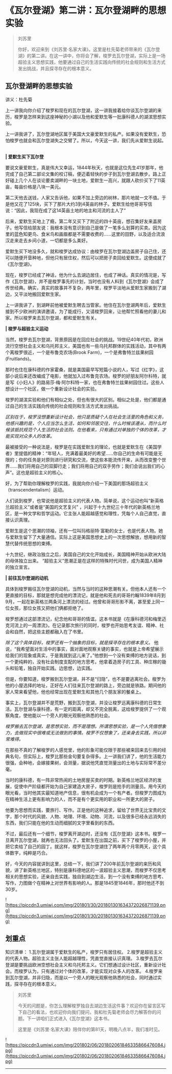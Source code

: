 # 《瓦尔登湖》第二讲：瓦尔登湖畔的思想实验

> 刘苏里
> 
> 你好，欢迎来到《刘苏里·名家大课》。这里是杜先菊老师带来的《瓦尔登湖》的第二讲。在这一讲中，你将会了解，梭罗去瓦尔登湖，实际上是一场超验主义思想实践，他要通过自己的生活实践向传统的社会规则和生活方式发出挑战，并且探寻存在的根本意义。

## 瓦尔登湖畔的思想实验

讲义：杜先菊

上一讲我向你介绍了梭罗和现在的瓦尔登湖，这一讲我接着给你谈瓦尔登湖的来历，梭罗是怎样来到这座神秘的小湖以及他和爱默生等一批康科德人的湖滨思想实验。

上一讲我讲了，瓦尔登湖地区属于美国大文豪爱默生的私产。如果没有爱默生，恐怕梭罗也就会和瓦尔登湖失之交臂了。所以，今天这一讲，我们先从爱默生说起。    

 **| 爱默生买下瓦尔登**

要说文豪爱默生，真是伟大又幸运，1844年秋天，也就是这位先生41岁那年，他完成了自己第二部论文集的校订稿，便迈着轻快的步子到瓦尔登湖去散步。路上正好碰上几个人在谈论要卖湖畔的一块土地，爱默生一高兴，就跟人砍价买下了11英亩，每亩价格是八块一美元。

第二天他去送钱，人家又告诉他，如果不加上旁边的树林，那片地就一文不值。于是他又花了125块，买下了那片大约3到4英亩的林子。爱默生给他哥哥写信说：“因此，我现在成了这14英亩土地的地主和河流的主人了”

后来，爱默生买地上了瘾，第二年又买下了附近的四十英亩，想召集好友来盖房子。他写信给朋友说：我根本没有意识到自己是做了一笔多么划算的买卖。因为这里的蓝色知更鸟、食米鸟和画眉都是不需要收费的……这里的田野，以及适合流浪汉走来走去乡间小道，一切都是多么美好。

爱默生买下地没多久，就和梭罗达成协议：由梭罗在瓦尔登湖边盖房子自己住，还可以随便开垦种地，但他只有居住权，然后可以把房子卖回给爱默生。这便成就了《瓦尔登湖》。

现在，梭罗已经成了神话，他为什么去湖边居住，也成了神话。真实的情况是，写作《瓦尔登湖》，并不是梭罗事先的计划，当时也没有人料到《瓦尔登湖》会成了传世经典。确实，真实的故事并不复杂，两年里，梭罗平淡地从爱默生家搬到了湖边，又平淡地搬回爱默生家。

上一讲我讲了，到湖畔前他被爱默生聘去当管家。他住在瓦尔登湖两年后，爱默生接到不少欧洲的演讲邀请，为了能成行，又请梭罗回来，让他帮忙照看他的妻儿和家。所以梭罗来去瓦尔登湖，都和爱默生有关。

 **| 梭罗与超验主义运动**

当然，梭罗去瓦尔登湖，背景原因是在回应社会的挑战。19世纪40年代初，欧洲流行空想社会主义和乌托邦主义，美国也有一些乌托邦群体的实践活动，其中有两个离梭罗很近，一个是布鲁克农场(Brook Farm)，一个是弗鲁特兰兹果树园(Fruitlands)。

那时也住在康科德的作家霍桑，就是美国最早写短篇小说的人，写过《红字》，这部小说后来还改编成了电影，他就加入过布鲁克农场。梭罗的好朋友阿尔科特，就是写《小妇人》的路易莎·梅·阿尔科特一家，也在弗鲁特兰兹果树园住过。这些人想设计一个社区，做一个重新设计社会的实验。

梭罗的湖滨实验和他们有相似之处，但也有很大的区别。相似之处是，他们都是通过自己的生活实践向传统的社会规则和生活方式发出挑战。

 *区别在于，梭罗没想重新设计社会，他只是质疑个人在社会生活里的角色和义务，他感兴趣的是，个人应当怎么生活，如何和邻居交往，什么时候该遵从，而什么时候该抵抗规范个人生活的社会法则。在他看来，只有通过对单独的个体的改革，才能实现对众多人的改革。*

最被接受的一种说法是，梭罗是在实践爱默生的理论，也就是爱默生在《美国学者》里提倡的精神：“年轻人，充满着最美好的希望……你自己的生命有可能是无限的；你的任务是对原则进行研究和交流，使这些本能流传开来，从而改变整个世界……我们将用自己的双脚行走；我们将用自己的双手劳作；我们会说出我们的心声”。这也是超验主义的核心。

好，为了帮助你理解梭罗的实践，我就向你介绍一下美国的那场超验主义（transcendentalism）运动。

人们说到梭罗，也常说他是超验主义的代表人物。简单说，这个运动也叫“新英格兰超验主义”或者是“美国的文艺复兴” ，兴起于十九世纪三十年代的新英格兰地区，是一种文学和哲学运动。它主张人能超越感觉和理性，凭每个人自己直觉，直接认识真理。

爱默生是这个思潮的领袖，还有一位叫玛格丽特·富勒的女士，也是代表人物。她与爱默生留下了大量通信。实际上这是美国思想史上的一次思想解放，想用新的智慧代替传统思想的束缚。

十九世纪，继政治独立之后，美国自己的文化开始成长，美国精神开始从欧洲大陆的母体独立出来。 “超验主义”思潮正是在这样的特殊时代问世，成为美国人精神的独立宣言。

 **| 前往瓦尔登湖的动机**

具体到梭罗搬往瓦尔登湖的动机，当然与当时的这种思潮有关。但他本人还有一个更直接的目标，那就是想完成他的漂流记，就是他和死去的哥哥约翰1839年8月到9月，一起在新英格兰两条河上漂流的经过。他曾和哥哥形影不离，甚至爱上同一位女孩，那位女孩又把他们俩都拒绝了。

梭罗想通过这部漂流记，纪念他和哥哥的情谊。这本书就是《在康科德河和梅里迈克河流上的一周漂流》。在记录那次旅行的同时，梭罗也开始思考友谊、精神、社会和自然，把这些主题都融入在了书里。

 *除了这个具体目标，梭罗还有一个抽象的目标，就是探寻存在的根本意义。* 他说，“我希望面对生活中的事实，面对面地观察关键的事实，也就是上帝希望展示给我们的现象或真实，于是我就到这儿来了。”他想到一个没有束缚的地方说话，到一个更纯粹的，没有社会制度支配的地方思考。他拿着造房子的工具、种庄稼的锄头和铅笔，独自开始实践。边思想，边实践。

但是，你要知道，梭罗搬到瓦尔登湖，并不是“归隐”，也不是要逃离社会。梭罗为他的小屋选择的地址，正好在人们往来瓦尔登湖的路上，旁边就是铁路。期间他的家人常来看望他，他也经常出现在爱默生和其他几个朋友家的餐桌上。

事实上，瓦尔登湖并不是荒野，搬到瓦尔登湖，并没让梭罗远离康科德的日常生活。瓦尔登湖与康科德，有一定的距离，却又不完全脱离，这给梭罗提供了一个观察角度，使他能以一个旁人的眼光观察他熟悉的社会。

 *梭罗搬去瓦尔登湖，是思想实验，而不是理想。所谓思想实验，是一个人凭借想象力，去做现实中很难或无法做到的事情。梭罗不仅想象了，还亲身去实践，所以非常难得。*

在那些不真的了解梭罗的人感觉里，他的形象可能仅限于那些被来回来去引用的经典名句，但实际上，梭罗比那些金句要复杂得多。上一讲我们讲了，他的生活能力很强，会种地，会嫁接果树，会测量，据说他凭直觉测量出的土地与实际常不差分毫。

当时的康科德，有一阵非常热闹的土地房屋买卖的时期。新英格兰地区经济的发展，促使中产阶级都开始为自己家建造大房子，梭罗则是抢手的测量员。用今天的眼光看，当时他其实最知道地产信息，很有机会成为一个有产者。但梭罗力图成为在精神生活上更有影响力的人，而不是有个更实用的职业和一所更大的房子。

他要为思想而实践，要旅行、写作。正是他的这种追求，留给了世界无比宝贵的文字，那个时代的风貌、人物、地理、环境、动物、河流，以及很多已经永远消失的东西，我们只能在他的生动而细腻的文字里看到的东西。

不过，最后还有一个细节，梭罗离开湖边时，还没有《瓦尔登湖》这本书。梭罗一旦离开瓦尔登湖，就再也无法回头了。爱默生在出国之前，买下了梭罗的小屋，并把它卖给了自己的园丁。就这样，梭罗在瓦尔登湖住了两年两个月零两天，这个具体数字，纯粹是巧合。

好，今天的内容就讲到这里，总结一下，我们讲了200年前瓦尔登湖的来历和风貌，讲了新英格兰地区，特别是康科德地区的一波超验主义思潮，而梭罗不仅思考相关的思想实验，还亲自去实践，独自到湖边生活，到一个没有束缚的地方思考、写作，力图做个在精神上对世界有影响的人。那是1845至1846年，那时他还不到30岁。

![https://piccdn3.umiwi.com/img/201801/30/201801301634372026871139.png](https://piccdn3.umiwi.com/img/201801/30/201801301634372026871139.png)

## 划重点

知识清单：
1.瓦尔登湖属于爱默生的私产，梭罗只有居住权。
2.梭罗是超验主义的代表人物。超验主义主张人能超越理性，凭直觉直接认识真理。
3.梭罗去瓦尔登湖是要挑战欧洲空想社会主义和乌托邦主义。它们想通过设计社区，重新设计社会。而梭罗认为，只有通过对个体的改革，才能实现对众多人的改革。
4.梭罗来到瓦尔登湖，并非归隐，而是以一个旁人的眼光观察他熟悉的社会，同时通过实践，探寻存在的根本意义。

> 刘苏里
> 
> 今天的问题是，你怎么理解梭罗独自去湖边生活这件事？欢迎你在留言区写下自己的看法，也欢迎你向我们提问，我和杜先菊老师会尽力解答你的问题。下一讲咱们正式进入《瓦尔登湖》这本书。
> 
> 这里是《刘苏里·名家大课》陪伴你的第81天，明晚八点半，我们准时见。

![https://piccdn3.umiwi.com/img/201802/06/201802061846335866476084.jpg](https://piccdn3.umiwi.com/img/201802/06/201802061846335866476084.jpg)

---

